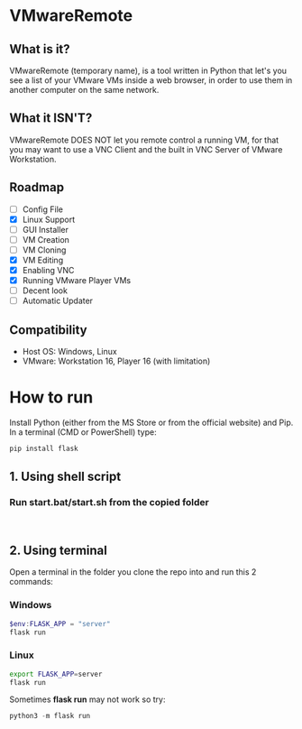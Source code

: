 # VMwareRemote

## What is it?
VMwareRemote (temporary name), is a tool written in Python that let's you see a list of your VMware VMs inside a web browser, in order to use them in another computer on the same network.

## What it **ISN'T**?
VMwareRemote DOES NOT let you remote control a running VM, for that you may want to use a VNC Client and the built in VNC Server of VMware Workstation.

## Roadmap 
- [ ] Config File
- [X] Linux Support
- [ ] GUI Installer
- [ ] VM Creation
- [ ] VM Cloning
- [X] VM Editing
- [X] Enabling VNC
- [X] Running VMware Player VMs
- [ ] Decent look
- [ ] Automatic Updater

## Compatibility
- Host OS: Windows, Linux
- VMware: Workstation 16, Player 16 (with limitation)

# How to run
Install Python (either from the MS Store or from the official website) and Pip.\
In a terminal (CMD or PowerShell) type:
```powershell
pip install flask
```
## 1. Using shell script
### **Run start.bat/start.sh from the copied folder**
` `
` `

## 2. Using terminal
Open a terminal in the folder you clone the repo into and run this 2 commands:
### Windows
```powershell
$env:FLASK_APP = "server"
flask run
```
### Linux
```bash
export FLASK_APP=server
flask run
```
Sometimes **flask run** may not work so try:
```powershell
python3 -m flask run
```